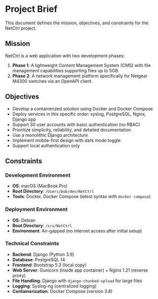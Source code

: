 # Project Brief

This document defines the mission, objectives, and constraints for the NetCtrl project.

## Mission

NetCtrl is a web application with two development phases:
1. **Phase 1**: A lightweight Content Management System (CMS) with file management capabilities supporting files up to 5GB.
2. **Phase 2**: A network management platform specifically for Netgear M4300 switches via an OpenAPI client.

## Objectives

- Develop a containerized solution using Docker and Docker Compose
- Deploy services in this specific order: syslog, PostgreSQL, Nginx, Django app
- Support 30 user accounts with basic authentication (no RBAC)
- Prioritize simplicity, reliability, and detailed documentation
- Use a monolithic Django architecture
- Implement mobile-first design with dark mode toggle
- Support local authentication only

## Constraints

### Development Environment
- **OS**: macOS (MacBook Pro)
- **Root Directory**: `/Users/bob/dev/NetCtrl`
- **Tools**: Docker, Docker Compose (latest syntax with `docker compose`)

### Deployment Environment
- **OS**: Debian
- **Root Directory**: `/srv/NetCtrl`
- **Environment**: Air-gapped (no internet access after initial setup)

### Technical Constraints
- **Backend**: Django (Python 3.9)
- **Database**: PostgreSQL 14
- **Frontend**: Bootstrap 5.3 (local copy)
- **Web Server**: Gunicorn (inside app container) + Nginx 1.21 (reverse proxy)
- **File Handling**: Django with `django-chunked-upload` for large files
- **Logging**: Syslog-ng (centralized logging)
- **Containerization**: Docker Compose (version 3.8)
